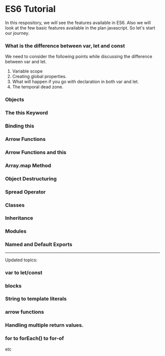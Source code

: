 # ES6 Tutorial
In this respository,  we will see the features available in ES6. Also we will look at the few basic features available in the plan javascript. So let's start our journey. 

### What is the difference between var, let and const 

We need to consider the following points while discussing the difference between var and let. 
1. Variable scope
2. Creating global properties. 
3. What will happen if you go with declaration in both var and let. 
4. The temporal dead zone. 

### Objects 

### The this Keyword

### Binding this

### Arrow Functions

### Arrow Functions and this

### Array.map Method

### Object Destructuring

### Spread Operator

### Classes

### Inheritance 

### Modules

### Named and Default Exports

-----------------------------
Updated topics:

### var to let/const

### blocks

### String to template literals

### arrow functions

### Handling multiple return values. 

### for to forEach() to for-of

etc



